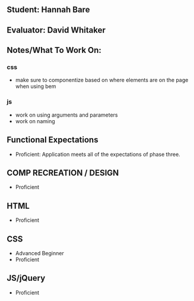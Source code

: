 ## Student: Hannah Bare
## Evaluator: David Whitaker
## Notes/What To Work On:

### css

- make sure to componentize based on where elements are on the page when using bem

### js

- work on using arguments and parameters
- work on naming

## Functional Expectations

* Proficient: Application meets all of the expectations of phase three.  

## COMP RECREATION / DESIGN

* Proficient  

## HTML

* Proficient  

## CSS

* Advanced Beginner  
* Proficient  

## JS/jQuery

* Proficient  
